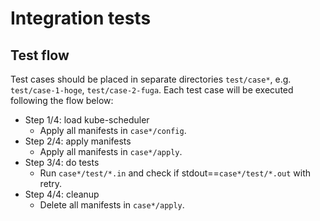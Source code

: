 # Integration tests

## Test flow

Test cases should be placed in separate directories `test/case*`, e.g. `test/case-1-hoge`, `test/case-2-fuga`. Each test case will be executed following the flow below:

- Step 1/4: load kube-scheduler
  - Apply all manifests in `case*/config`.
- Step 2/4: apply manifests
  - Apply all manifests in `case*/apply`.
- Step 3/4: do tests
  - Run `case*/test/*.in` and check if stdout==`case*/test/*.out` with retry.
- Step 4/4: cleanup
  - Delete all manifests in `case*/apply`.

